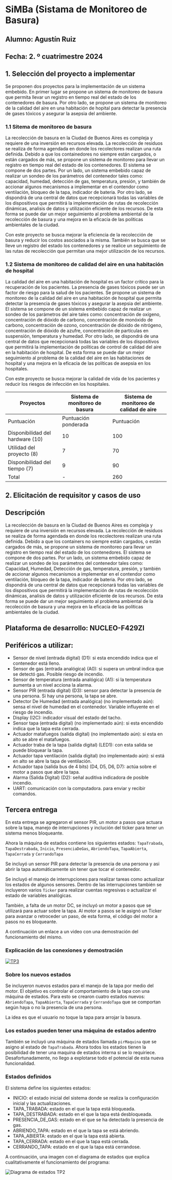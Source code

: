 # SiMBa (Sistama de Monitoreo de Basura)

## Alumno: Agustín Ruiz
## Fecha: 2. º cuatrimestre 2024

## 1. Selección del proyecto a implementar
Se proponen dos proyectos para la implementación de un sistema embebido. En primer lugar se propone un sistema de monitoreo de basura que permita llevar un registro en tiempo real del estado de los contenedores de basura. Por otro lado, se propone un sistema de monitoreo de la calidad del aire en una habitación de hopital para detectar la presencia de gases tóxicos y asegurar la asepsia del ambiente.

### 1.1 Sitema de monitoreo de basura
La recolección de basura en la Ciudad de Buenos Aires es compleja y requiere de una inversión en recursos elevada. La recolección de residuos se realiza de forma agendada en donde los recolectores realizan una ruta definida. Debido a que los containedores no siempre están cargados, o están cargados de más, se propone un sistema de monitoreo para llevar un registro en tiempo real del estado de los contenedores. El sistema se compone de dos partes. Por un lado, un sistema embebido capaz de realizar un sondeo de los parámetros del contenedor tales como: capacidad, humedad, detección de gas, temperatura, presión, y también de accionar algunos mecanismos a implementar en el contendor como ventilación, bloqueo de la tapa, indicador de bateria. Por otro lado, se dispondrá de una central de datos que recepcionará todas las variables de los dispositivos que permitirá la implementación de rutas de recolección dinámicas, analisis de datos y utilización eficiente de los recursos. De esta forma se puede dar un mejor seguimiento al problema ambiental de la recolección de basura y una mejora en la eficacia de las políticas ambientales de la ciudad.

Con este proyecto se busca mejorar la eficiencia de la recolección de basura y reducir los costos asociados a la misma. También se busca que se lleve un registro del estado los contenedores y se realice un seguimiento de las rutas de recolección que permitan una mejor utilización de los recursos. 

### 1.2 Sistema de monitoreo de calidad del aire en una habitación de hospital

La calidad del aire en una habitación de hospital es un factor crítico para la recuperación de los pacientes. La presencia de gases tóxicos puede ser un factor de riesgo para la salud de los pacientes. Se propone un sistema de monitoreo de la calidad del aire en una habitación de hospital que permita detectar la presencia de gases tóxicos y asegurar la asepsia del ambiente. El sistema se compone de un sistema embebido capaz de realizar un sondeo de los parámetros del aire tales como: concentración de oxígeno, concentración de dióxido de carbono, concentración de monóxido de carbono, concentración de ozono, concentración de dióxido de nitrógeno, concentración de dióxido de azufre, concentración de partículas en suspensión, temperatura y humedad. Por otro lado, se dispondrá de una central de datos que recepcionará todas las variables de los dispositivos que permitirá la implementación de políticas de control de calidad del aire en la habitación de hospital. De esta forma se puede dar un mejor seguimiento al problema de la calidad del aire en las habitaciones de hospital y una mejora en la eficacia de las políticas de asepsia en los hospitales. 

Con este proyecto se busca mejorar la calidad de vida de los pacientes y reducir los riesgos de infección en los hospitales. 

| Proyectos                        | Sistema de monitoreo de basura | Sistema de monitoreo de calidad de aire |
| -------------------------------- | ------------------------------ | --------------------------------------- |
| Puntuación                       | Puntuación ponderada           | Puntuación                              | Puntuación ponderada |
| Disponibilidad del hardware (10) | 10                             | 100                                     | 6 | 60 |
| Utilidad del proyecto (8)        | 7                              | 70                                      | 9 | 90 |
| Disponibilidad del tiempo (7)    | 9                              | 90                                      | 5 | 50 |
| Total                            | \-                             | 260                                     | \- | 200 |


## 2. Elicitación de requisitor y casos de uso



## Descripción
La recolección de basura en la Ciudad de Buenos Aires es compleja y requiere de una inversión en recursos elevada. 
La recolección de residuos se realiza de forma agendada en donde los recolectores realizan una ruta definida. 
Debido a que los containers no siempre están cargados, o están cargados de más, se propone un sistema de monitoreo para llevar un registro en tiempo real del estado de los contenedores. 
El sistema se compone de dos partes. Por un lado, un sistema embebido capaz de realizar un sondeo de los parámetros del contenedor tales como: Capacidad, Humedad, Detección de gas, temperatura, presión, y también de accionar algunos mecanismos a implementar en el contendor como ventilación, bloqueo de la tapa, indicador de bateria. 
Por otro lado, se dispondrá de una central de datos que recepcionará todas las variables de los dispositivos que permitirá la implementación de rutas de recolección dinámicas, analisis de datos y utilización eficiente de los recursos. 
De esta forma se puede dar un mejor seguimiento al problema ambiental de la recolección de basura y una mejora en la eficacia de las políticas ambientales de la ciudad. 
## Plataforma de desarrollo:  NUCLEO-F429ZI
## Periféricos a utilizar: 
  - Sensor de nivel (entrada digital) (D1): si esta encendido indica que el contenedor está lleno.
  - Sensor de gas (entrada analógica) (A0): si supera un umbral indica que se detectó gas. Posible riesgo de incendio.
  - Sensor de temperatura (entrada analógica) (A1): si la temperatura aumenta a un nivel acciona la alarma.
  - Sensor PIR (entrada digital) (D3): sensor para detectar la presencia de una persona. Si hay una persona, la tapa se abre.  
  - Detector De Humedad (entrada analógica) (no implementado aún): sensa el nivel de humedad en el contenedor. Variable influyente en el riesgo de incendio. 
  - Display (I2C): indicador visual del estado del tacho. 
  - Sensor tapa (entrada digital) (no implementado aún): si esta encendido indica que la tapa esta cerrada.
  - Actuador matafuegos (salida digital) (no implementado aún): si esta en alto se abre el matafuegos.
  - Actuador traba de la tapa (salida digital) (LED1): con esta salida se puede bloquear la tapa.  
  - Actuador tapa ventilación (salida digital) (no implementado aún): si está en alto se abre la tapa de ventilación.
  - Actuador tapa (salida bus de 4 bits) (D4, D5, D6, D7): actúa sobre el motor a pasos que abre la tapa. 
  - Alarma (Salida Digital) (D2): señal auditiva indicadora de posible incendio. 
  - UART: comunicación con la computadora. para enviar y recibir comandos. 

## Tercera entrega
En esta entrega se agregaron el sensor PIR, un motor a pasos que actuara sobre la tapa, manejo de interrupciones y inclución del ticker para tener un sistema menos bloqueante. 

Ahora la máquina de estados contiene los siguientes estados:  `TapaTrabada`, `TapaDestrabada`, `Inicio`, `PresenciaDeGas`, `AbriendoTapa`, `TapaAbierta`, `TapaCerrada` y `CerrandoTapa`

Se incluyó un sensor PIR para detectar la presencia de una persona y asi abrir la tapa automáticamente sin tener que tocar el contenedor. 

Se incluyó el manejo de interrupciones para realizar tareas como actualizar los estados de algunos sensores. Dentro de las interrupciones también se incluyeron varios `Ticker` para realizar cuentas regresivas o actualizar el estado de variables analógicas. 

También, a falta de un motor DC, se incluyó un motor a pasos que se utilizará para actuar sobre la tapa. Al motor a pasos se le asignó un Ticker para avanzar o retroceder un paso, de esta forma, el código del motor a pasos no es bloqueante. 

A continuación un enlace a un video con una demostración del funcionamiento del mismo. 

### Explicación de las conexiones y demostración
[![TP3](https://img.youtube.com/vi/PwA4jtDurbk/0.jpg)](https://www.youtube.com/watch?v=PwA4jtDurbk)

### Sobre los nuevos estados 
Se incluyeron nuevos estados para el manejo de la tapa por medio del motor. El objetivo es controlar el comportamiento de la tapa con una máquina de estados. Para esto se crearon cuatro estados nuevos:  `AbriendoTapa`, `TapaAbierta`, `TapaCerrada` y `CerrandoTapa` que se comportan según haya o no la presencia de una persona. 

La idea es que el usuario no toque la tapa para arrojar la basura. 

### Los estados pueden tener una máquina de estados adentro
También se incluyó una máquina de estados llamada `pirMaquina` que se asigno al estado de `TapaTrabada`. Ahora todos los estados tienen la posibilidad de tener una maquina de estados interna si se lo requiriece. Desafortunadamente, no llego a explotarse todo el potencial de esta nueva funcionalidad. 

### Estados definidos
El sistema define los siguientes estados:

- INICIO: el estado inicial del sistema donde se realiza la configuración inicial y las actualizaciones.
- TAPA_TRABADA: estado en el que la tapa está bloqueada.
- TAPA_DESTRABADA: estado en el que la tapa está desbloqueada.
- PRESENCIA_DE_GAS: estado en el que se ha detectado la presencia de gas.
- ABRIENDO_TAPA: estado en el que la tapa se está abriendo.
- TAPA_ABIERTA: estado en el que la tapa está abierta.
- TAPA_CERRADA: estado en el que la tapa está cerrada.
- CERRANDO_TAPA: estado en el que la tapa está cerrandose. 

A continuación, una imagen con el diagrama de estados que explica cualitativamente el funcionamiento del programa: 

![Diagrama de estados TP2 ]( Images/TP3_DiagramaDeEstados.png "Diagrama de estados con la sub-máquina de estados y los nuevos estados para controlar la tapa: ABRIENDO_TAPA, TAPA_ABIERTA, TAPA_CERRADA y CERRANDO_TAPA.")



